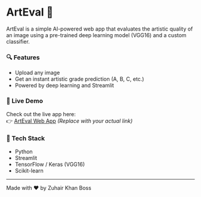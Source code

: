 # ArtEval 🎨

ArtEval is a simple AI-powered web app that evaluates the artistic quality of an image using a pre-trained deep learning model (VGG16) and a custom classifier.

### 🔍 Features
- Upload any image
- Get an instant artistic grade prediction (A, B, C, etc.)
- Powered by deep learning and Streamlit

### 🚀 Live Demo
Check out the live app here:  
👉 [ArtEval Web App](https://arteval01.streamlit.app/) *(Replace with your actual link)*

### 🧠 Tech Stack
- Python
- Streamlit
- TensorFlow / Keras (VGG16)
- Scikit-learn

---

Made with ❤️ by Zuhair Khan Boss
